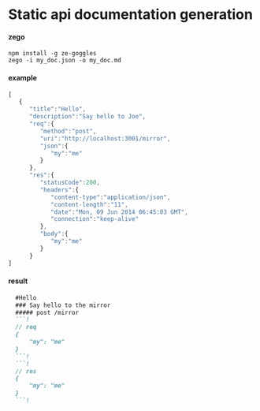 # Static api documentation generation

#### zego
`npm install -g ze-goggles`  
`zego -i my_doc.json -o my_doc.md`

#### example
```js
[
   {
      "title":"Hello",
      "description":"Say hello to Joe",
      "req":{
         "method":"post",
         "uri":"http://localhost:3001/mirror",
         "json":{
            "my":"me"
         }
      },
      "res":{
         "statusCode":200,
         "headers":{
            "content-type":"application/json",
            "content-length":"11",
            "date":"Mon, 09 Jun 2014 06:45:03 GMT",
            "connection":"keep-alive"
         },
         "body":{
            "my":"me"
         }
      }
]
```

#### result

```md
  #Hello
  ### Say hello to the mirror
  ##### post /mirror
  ```!
  // req
  {
      "my": "me"
  }
  ```!
  ```!
  // res
  {
      "my": "me"
  }
  ```!
```


